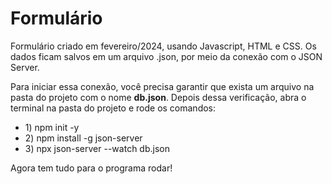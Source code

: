 # Formulário

<p>Formulário criado em fevereiro/2024, usando Javascript, HTML e CSS. Os dados ficam salvos em um arquivo .json, por meio da conexão com o JSON Server.</p>

<p>Para iniciar essa conexão, você precisa garantir que exista um arquivo na pasta do projeto com o nome <strong>db.json</strong>. Depois dessa verificação, abra o terminal na pasta do projeto e rode os comandos:</p>
<ul>
  <li>1) npm init -y</li>
  <li>2) npm install -g json-server</li>
  <li>3) npx json-server --watch db.json</li>
</ul>

Agora tem tudo para o programa rodar!
